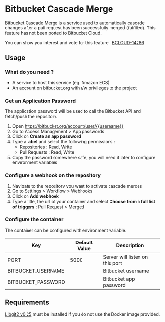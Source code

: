 # Bitbucket Cascade Merge

Bitbucket Cascade Merge is a service used to automatically cascade changes
after a pull request has been successfully merged (fulfilled). This feature
has not been ported to Bitbucket Cloud.

You can show you interest and vote for this feature :
[BCLOUD-14286](https://jira.atlassian.com/browse/BCLOUD-14286)

## Usage

### What do you need ?

* A service to host this service (eg. Amazon ECS)
* An account on bitbucket.org with r/w privileges to the project

### Get an Application Password

The application password will be used to call the Bitbucket API and fetch/push
the repository.

1. Open https://bitbucket.org/account/user/{{username}}
2. Go to Access Management > App passwords
3. Click on **Create an app password**
4. Type a **label** and select the following permissions :
   * Repositories : Read, Write
   * Pull Requests : Read, Write
5. Copy the password somewhere safe, you will need it later to configure
   environment variables

### Configure a webhook on the repository

1. Navigate to the repository you want to activate cascade merges
2. Go to Settings > Workflow > Webhooks
3. Click on **Add webhook**
4. Type a title, the url of your container and select
   **Choose from a full list of triggers** : Pull Request > Merged

### Configure the container

The container can be configured with environment variable.

Key | Default Value | Description
--- | --- | ---
PORT | 5000 | Server will listen on this port
BITBUCKET_USERNAME | | Bitbucket username
BITBUCKET_PASSWORD | | Bitbucket app password

## Requirements

[Libgit2 v0.25](https://github.com/libgit2/libgit2/archive/v0.25.0.tar.gz)
must be installed if you do not use the Docker image provided.

